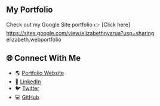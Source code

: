 ## My Portfolio

Check out my Google Site portfolio 👉 [Click here]
https://sites.google.com/view/elizabethnyarua?usp=sharing
 elizabeth.webportfolio
## 🌐 Connect With Me

- 🌎 [Portfolio Website](https://sites.google.com/view/elizabethnyarua?usp=sharing)
- 💼 [LinkedIn](https://www.linkedin.com/in/elizabethnyarua)
- 🐦 [Twitter](https://twitter.com/[yourhandle](https://x.com/ElizabethNyk2?t=pa6ib58t948m059pu6bxyg&s=08))
- 💻 [GitHub](https://github.com/nyaruakamau)
